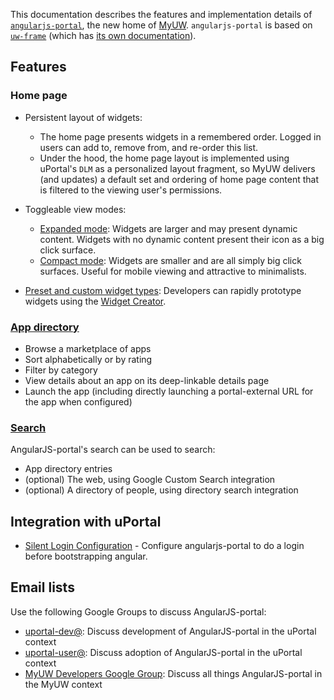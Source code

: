 This documentation describes the features and implementation details of [`angularjs-portal`](https://github.com/UW-Madison-DoIT/angularjs-portal), the new home of [MyUW](https://it.wisc.edu/services/myuw/). `angularjs-portal` is based on [`uw-frame`](https://github.com/UW-Madison-DoIT/uw-frame) (which has [its own documentation](http://uw-madison-doit.github.io/uw-frame/)).

## Features

### Home page

+ Persistent layout of widgets:
    - The home page presents widgets in a remembered order. Logged in users can add to, remove from, and re-order this list.
    - Under the hood, the home page layout is implemented using uPortal's `DLM` as a personalized layout fragment, so MyUW delivers (and updates) a default set and ordering of home page content that is filtered to the viewing user's permissions.

+ Toggleable view modes:
    - [Expanded mode](#/md/expanded): Widgets are larger and may present dynamic content. Widgets with no dynamic content present their icon as a big click surface.
    - [Compact mode](#/md/compact): Widgets are smaller and are all simply big click surfaces. Useful for mobile viewing and attractive to minimalists.
    
+ [Preset and custom widget types](#/md/widgets): Developers can rapidly prototype widgets using the [Widget Creator](https://tools.my.wisc.edu/widget-creator/#/default).

### [App directory]((#/md/app-directory))

+ Browse a marketplace of apps
+ Sort alphabetically or by rating
+ Filter by category
+ View details about an app on its deep-linkable details page
+ Launch the app (including directly launching a portal-external URL for the app when configured)

### [Search](#/md/search)

AngularJS-portal's search can be used to search:
+ App directory entries
+ (optional) The web, using Google Custom Search integration
+ (optional) A directory of people, using directory search integration

## Integration with uPortal
+ [Silent Login Configuration](#/md/silent-login) - Configure angularjs-portal to do a login before bootstrapping angular.

## Email lists

Use the following Google Groups to discuss AngularJS-portal:

* [uportal-dev@][]: Discuss development of AngularJS-portal in the uPortal context 
* [uportal-user@][]: Discuss adoption of AngularJS-portal in the uPortal context
* [MyUW Developers Google Group][]: Discuss all things AngularJS-portal in the MyUW context

[MyUW Developers Google Group]: https://groups.google.com/forum/#!forum/myuw-developers
[uportal-dev@]: https://groups.google.com/a/apereo.org/forum/#!forum/uportal-dev
[uportal-user@]: https://groups.google.com/a/apereo.org/forum/#!forum/uportal-user
